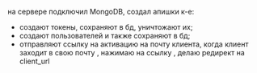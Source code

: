 на сервере подключил MongoDB, создал апишки к-е:
- создают токены, сохраняют в бд, уничтожают их;
- создают пользователей и также сохраняют в бд;
- отправляют ссылку на активацию на почту клиента, когда клиент заходит в свою почту , нажимаю на ссылку , делаю редирект на client_url